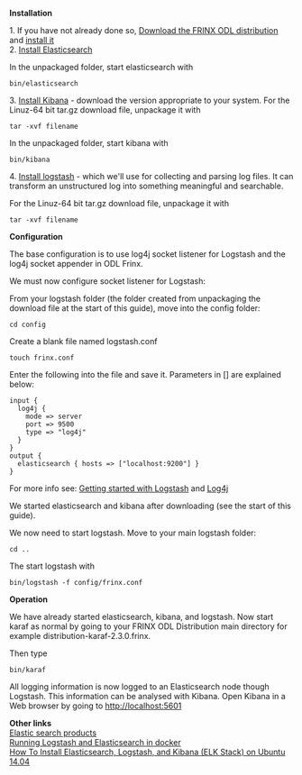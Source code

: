 **Installation**

1\. If you have not already done so, [Download the FRINX ODL distribution][1] and [install it][2]  
2\. [Install Elasticsearch][3]

In the unpackaged folder, start elasticsearch with

    bin/elasticsearch
    

3\. [Install Kibana][4] - download the version appropriate to your system. For the Linuz-64 bit tar.gz download file, unpackage it with

    tar -xvf filename
    

In the unpackaged folder, start kibana with

    bin/kibana
    

4\. [Install logstash][5] - which we'll use for collecting and parsing log files. It can transform an unstructured log into something meaningful and searchable.

For the Linuz-64 bit tar.gz download file, unpackage it with

    tar -xvf filename
    

**Configuration**

The base configuration is to use log4j socket listener for Logstash and the log4j socket appender in ODL Frinx.

We must now configure socket listener for Logstash:

From your logstash folder (the folder created from unpackaging the download file at the start of this guide), move into the config folder:

    cd config
    

Create a blank file named logstash.conf

    touch frinx.conf
    

Enter the following into the file and save it. Parameters in [] are explained below:

    input {
      log4j {
        mode => server
        port => 9500
        type => "log4j"
      }
    }
    output {
      elasticsearch { hosts => ["localhost:9200"] }
    }
    

For more info see: [Getting started with Logstash][6] and [Log4j][7]

We started elasticsearch and kibana after downloading (see the start of this guide).

We now need to start logstash. Move to your main logstash folder:

    cd ..
    

The start logstash with

    bin/logstash -f config/frinx.conf
    

**Operation**

We have already started elasticsearch, kibana, and logstash. Now start karaf as normal by going to your FRINX ODL Distribution main directory for example distribution-karaf-2.3.0.frinx.

Then type

    bin/karaf
    

All logging information is now logged to an Elasticsearch node though Logstash. This information can be analysed with Kibana. Open Kibana in a Web browser by going to <http://localhost:5601>

**Other links**  
[Elastic search products][8]  
[Running Logstash and Elasticsearch in docker][9]  
[How To Install Elasticsearch, Logstash, and Kibana (ELK Stack) on Ubuntu 14.04][10]

 [1]: https://frinx.io//downloads/ "FRINX distribution"
 [2]: https://frinx.io/frinx-documents/running-frinx-odl-distribution-for-the-first-time.html
 [3]: https://www.elastic.co/guide/en/elasticsearch/reference/current/install-elasticsearch.html
 [4]: https://www.elastic.co/downloads/kibana
 [5]: https://www.elastic.co/downloads/logstash
 [6]: https://www.elastic.co/guide/en/logstash/current/getting-started-with-logstash.html "Getting started with Logstash"
 [7]: https://www.elastic.co/guide/en/logstash/current/plugins-inputs-log4j.html "Log4j"
 [8]: https://www.elastic.co/products "Elastic search products"
 [9]: https://www.elastic.co/guide/en/logstash/current/docker.html "Running Logstash and Elastic Search in Docker"
 [10]: https://www.digitalocean.com/community/tutorials/how-to-install-elasticsearch-logstash-and-kibana-elk-stack-on-ubuntu-14-04 "How To Install Elasticsearch, Logstash, and Kibana (ELK Stack) on Ubuntu 14.04"
